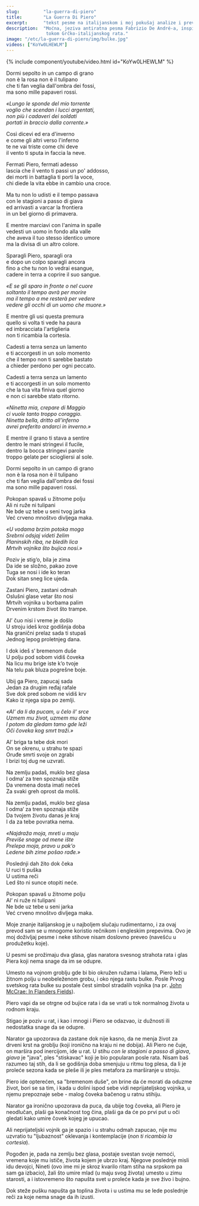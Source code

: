 ```yaml
---
slug:         "la-guerra-di-piero"
title:        "La Guerra Di Piero"
excerpt:      "tekst pesme na italijanskom i moj pokušaj analize i prevoda"
description:  "Moćna, jeziva antiratna pesma Fabrizio De André-a, inspirisana pričama njegovog ujaka o doživljajima u planinama Albanije 
               tokom Grčko-italijanskog rata."
image: "/etc/la-guerra-di-piero/img/bulke.jpg"
videos: ["KoYw0LHEWLM"]
---
```


{% include component/youtube/video.html id="KoYw0LHEWLM" %}

<div class="row">
<div class="col-sm-6">
<p>Dormi sepolto in un campo di grano<br>
non è la rosa non è il tulipano<br>
che ti fan veglia dall'ombra dei fossi,<br>
ma sono mille papaveri rossi.</p>

<p><i>«Lungo le sponde del mio torrente<br>
voglio che scendan i lucci argentati,<br>
non più i cadaveri dei soldati<br>
portati in braccio dalla corrente.»</i></p>

<p>Così dicevi ed era d'inverno<br>
e come gli altri verso l'inferno<br>
te ne vai triste come chi deve<br>
il vento ti sputa in faccia la neve.</p>

<p>Fermati Piero, fermati adesso<br>
lascia che il vento ti passi un po' addosso,<br>
dei morti in battaglia ti porti la voce,<br>
chi diede la vita ebbe in cambio una croce.</p>

<p>Ma tu non lo udisti e il tempo passava<br>
con le stagioni a passo di giava<br>
ed arrivasti a varcar la frontiera<br>
in un bel giorno di primavera.</p>

<p>E mentre marciavi con l'anima in spalle<br>
vedesti un uomo in fondo alla valle <br>
che aveva il tuo stesso identico umore<br>
ma la divisa di un altro colore.</p>

<p>Sparagli Piero, sparagli ora<br>
e dopo un colpo sparagli ancora<br>
fino a che tu non lo vedrai esangue,<br>
cadere in terra a coprire il suo sangue.</p>

<p><i>«E se gli sparo in fronte o nel cuore<br>
soltanto il tempo avrà per morire<br>
ma il tempo a me resterà per vedere <br>
vedere gli occhi di un uomo che muore.»</i></p>

<p>E mentre gli usi questa premura<br>
quello si volta ti vede ha paura <br>
ed imbracciata l'artiglieria<br>
non ti ricambia la cortesia.</p>

<p>Cadesti a terra senza un lamento<br>
e ti accorgesti in un solo momento<br>
che il tempo non ti sarebbe bastato<br>
a chieder perdono per ogni peccato.</p>

<p>Cadesti a terra senza un lamento<br>
e ti accorgesti in un solo momento<br>
che la tua vita finiva quel giorno<br>
e non ci sarebbe stato ritorno.</p>

<p><i>«Ninetta mia, crepare di Maggio<br>
ci vuole tanto troppo coraggio.<br>
Ninetta bella, dritto all'inferno<br>
avrei preferito andarci in inverno.»</i></p>

<p>E mentre il grano ti stava a sentire<br>
dentro le mani stringevi il fucile,<br>
dentro la bocca stringevi parole <br>
troppo gelate per sciogliersi al sole.</p>

<p>Dormi sepolto in un campo di grano<br>
non è la rosa non è il tulipano <br>
che ti fan veglia dall'ombra dei fossi<br>
ma sono mille papaveri rossi.</p>
</div>

<div class="col-sm-6">
<p>Pokopan spavaš u žitnome polju<br>
Ali ni ruže ni tulipani<br>
Ne bde uz tebe u seni tvog jarka<br>
Već crveno mnoštvo divljega maka.</p>

<p><i>«U vodama brzim potoka moga<br>
Srebrni odsjaj videti želim<br>
Planinskih riba, ne bledih lica<br>
Mrtvih vojnika što bujica nosi.»</i></p>

<p>Poziv je stig‘o, bila je zima<br>
Da ide se složno, pakao zove<br>
Tuga se nosi i ide ko teran<br>
Dok sitan sneg lice ujeda.</p>

<p>Zastani Piero, zastani odmah<br>
Oslušni glase vetar što nosi<br>
Mrtvih vojnika u borbama palim<br>
Drvenim krstom život što trampe.</p>

<p>Al’ čuo nisi i vreme je došlo<br>
U stroju ideš kroz godišnja doba<br>
Na granični prelaz sada ti stupaš<br>
Jednog lepog proletnjeg dana.</p>

<p>I dok ideš s‘ bremenom duše<br>
U polju pod sobom vidiš čoveka<br>
Na licu mu brige iste k‘o tvoje<br>
Na telu pak bluza pogrešne boje.</p>

<p>Ubij ga Piero, zapucaj sada<br>
Jedan za drugim ređaj rafale <br>
Sve dok pred sobom ne vidiš krv<br>
Kako iz njega sipa po zemlji.</p>

<p><i>«Al‘ da li da pucam, u čelo il‘ srce<br>
Uzmem mu život, uzmem mu dane<br>
I potom da gledam tamo gde leži<br>
Oči čoveka kog smrt traži.»</i></p>

<p>Al‘ briga ta tebe dok mori<br>
On se okrenu, u strahu te spazi<br>
Oruđe smrti svoje on zgrabi<br>
I brizi toj dug ne uzvrati.</p>

<p>Na zemlju padaš, muklo bez glasa<br>
I odma‘ za tren spoznaja stiže<br>
Da vremena dosta imati nećeš<br>
Za svaki greh oprost da moliš.</p>

<p>Na zemlju padaš, muklo bez glasa<br>
I odma‘ za tren spoznaja stiže<br>
Da tvojem životu danas je kraj<br>
I da za tebe povratka nema.</p>

<p><i>«Najdraža moja, mreti u maju<br>
Previše snage od mene ište<br>
Prelepa moja, pravo u pak‘o<br>
Ledene bih zime pošao rađe.»</i></p>

<p>Poslednji dah žito dok čeka<br>
U ruci ti puška<br>
U ustima reči<br>
Led što ni sunce otopiti neće.</p>

<p>Pokopan spavaš u žitnome polju<br>
Al‘ ni ruže ni tulipani<br>
Ne bde uz tebe u seni jarka<br>
Već crveno mnoštvo divljega maka.</p>
</div>
</div>

<p class="muted">Moje znanje italijanskog je u najboljem slučaju rudimentarno, i za ovaj prevod sam se u mnogome koristio
rečnikom i engleskim prepevima. Ovo je moj doživljaj pesme i neke stihove nisam doslovno preveo (navešću u produžetku koje).</p>

U pesmi se prožimaju dva glasa, glas naratora svesnog strahota rata i glas Piera koji nema snage da im se odupre.

Umesto na vojnom groblju gde bi bio okružen ružama i lalama, Piero leži u žitnom polju u neobeleženom grobu, i oko njega rastu 
bulke. Posle Prvog svetskog rata bulke su postale čest simbol stradalih vojnika (na pr. <a href="https://en.wikipedia.org/wiki/In_Flanders_Fields" class="external">
John McCrae: In Flanders Fields</a>).  

Piero vapi da se otrgne od bujice rata i da se vrati u tok normalnog života u rodnom kraju.

Stigao je poziv u rat, i kao i mnogi i Piero se odazvao, iz dužnosti ili nedostatka snage da se odupre.

Narator ga upozorava da zastane dok nije kasno, da ne menja život za drveni krst na groblju (koji ironično na 
kraju ni ne dobija). Ali Piero ne čuje, on maršira pod inercijom, ide u rat. U stihu *con le stagioni a passo di giava*, 
*giava* je "java", ples "stiskavac" koji je bio popularan posle rata. Nisam baš razumeo taj stih, da li se godišnja doba
smenjuju u ritmu tog plesa, da li je proleće sezona kada se pleše ili je ples metafora za marširanje u stroju.

Piero ide opterećen, sa "bremenom duše", on brine da će morati da oduzme život, bori se sa tim, i kada u dolini ispod sebe vidi
neprijateljskog vojnika, u njemu prepoznaje sebe - malog čoveka bačenog u ratnu stihiju.

Narator ga ironično upozorava da puca, da ubije tog čoveka, ali Piero je neodlučan, plaši ga konačnost tog čina, plaši ga
da će po prvi put u oči gledati kako umire čovek kojeg je upucao.

Ali neprijateljski vojnik ga je spazio i u strahu odmah zapucao, nije mu uzvratio tu "ljubaznost" oklevanja i kontemplacije 
(*non ti ricambia la cortesia*).  

Pogođen je, pada na zemlju bez glasa, postaje svestan svoje nemoći, vremena koje mu ističe, života kojem je ubrzo kraj.
Njegove poslednje misli idu devojci, Nineti (ovo ime mi je skroz kvarilo ritam stiha na srpskom pa sam ga izbacio), žali
što umire mlad (u maju svog života) umesto u zimu starosti, a i istovremeno što napušta svet u proleće kada je sve živo i
bujno.

Dok steže pušku napušta ga toplina života i u ustima mu se lede poslednje reči za koje nema snage da ih izusti.